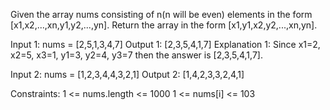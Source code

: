 Given the array nums consisting of n(n will be even) elements in the form [x1,x2,...,xn,y1,y2,...,yn]. Return the array in the form [x1,y1,x2,y2,...,xn,yn].

Input 1: nums = [2,5,1,3,4,7]
Output 1: [2,3,5,4,1,7]
Explanation 1: Since x1=2, x2=5, x3=1, y1=3, y2=4, y3=7 then the answer is [2,3,5,4,1,7].

Input 2: nums = [1,2,3,4,4,3,2,1]
Output 2: [1,4,2,3,3,2,4,1]

Constraints:
1 <= nums.length <= 1000
1 <= nums[i] <= 103

